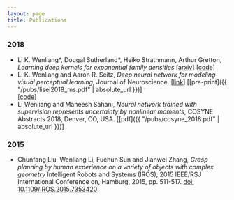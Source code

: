 ```yaml
---
layout: page
title: Publications
---
```


### 2018
* Li K. Wenliang\*, Dougal Sutherland\*, Heiko Strathmann, Arthur Gretton, *Learning deep kernels for exponential family densities* 
[[arxiv]](https://arxiv.org/abs/1811.08357)
[[code]](https://github.com/kevin-w-li/deep-kexpfam)
* Li K. Wenliang and Aaron R. Seitz, *Deep neural network for modeling visual perceptual learning*, Journal of Neuroscience. 
[[link](http://www.jneurosci.org/content/38/27/6028)] [[pre-print]({{ "/pubs/lisei2018_ms.pdf" | absolute_url }})]  
[[code](https://github.com/kevin-w-li/DNN_for_VPL)]
* Li Wenliang and Maneesh Sahani, *Neural network trained with supervision represents uncertainty by nonlinear moments*, COSYNE Abstracts 2018, Denver, CO, USA. [[pdf]({{ "/pubs/cosyne_2018.pdf" | absolute_url }})]


### 2015
* Chunfang Liu, Wenliang Li, Fuchun Sun and Jianwei Zhang, *Grasp planning by human experience on a variety of objects with complex geometry* Intelligent Robots and Systems (IROS), 2015 IEEE/RSJ International Conference on, Hamburg, 2015, pp. 511-517.
[doi: 10.1109/IROS.2015.7353420](http://ieeexplore.ieee.org/document/7353420/?reload=true&arnumber=7353420)

